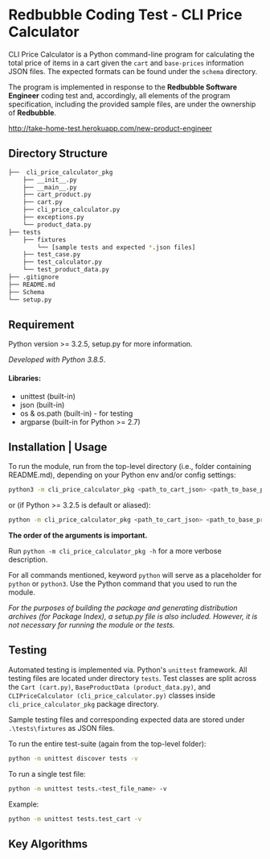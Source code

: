 # Redbubble Coding Test - CLI Price Calculator

CLI Price Calculator is a Python command-line program for calculating the total price of items in a cart given the `cart` and `base-prices` information JSON files. The expected formats can be found under the `schema` directory. 

The program is implemented in response to the **Redbubble Software Engineer** coding test and, accordingly, all elements of the program specification, including the provided sample files, are under the ownership of **Redbubble**.

http://take-home-test.herokuapp.com/new-product-engineer

## Directory Structure
```bash
├──  cli_price_calculator_pkg   
    ├── __init__.py
    ├── __main__.py
    ├── cart_product.py
    ├── cart.py
    ├── cli_price_calculator.py
    ├── exceptions.py
    └── product_data.py
├── tests                
    ├── fixtures
        └── [sample tests and expected *.json files]
    ├── test_case.py
    ├── test_calculator.py
    └── test_product_data.py
├── .gitignore           
├── README.md           
├── Schema                   
└── setup.py
```

## Requirement
Python version >= 3.2.5, setup.py for more information.

*Developed with Python 3.8.5*.

#### Libraries:
- unittest (built-in)
- json (built-in)
- os & os.path (built-in) - for testing
- argparse (built-in for Python >= 2.7)

## Installation | Usage

To run the module, run from the top-level directory (i.e., folder containing README.md), depending on your Python env and/or config settings:

```bash
python3 -m cli_price_calculator_pkg <path_to_cart_json> <path_to_base_prices_json>
```
or (if Python >= 3.2.5 is default or aliased):

```bash
python -m cli_price_calculator_pkg <path_to_cart_json> <path_to_base_prices_json>
```
**The order of the arguments is important.**

Run ```python -m cli_price_calculator_pkg -h``` for a more verbose description.

For all commands mentioned, keyword `python` will serve as a placeholder for `python` or `python3`. Use the Python command that you used to run the module.

*For the purposes of building the package and generating distribution archives (for Package Index), a setup.py file is also included. However, it is not necessary for running the module or the tests.*  

## Testing

Automated testing is implemented via. Python's `unittest` framework. All testing files are located under directory `tests`. Test classes are split across the `Cart (cart.py)`, `BaseProductData (product_data.py)`, and `CLIPriceCalculator (cli_price_calculator.py)` classes inside `cli_price_calculator_pkg` package directory.

Sample testing files and corresponding expected data are stored under `.\tests\fixtures` as JSON files.

To run the entire test-suite (again from the top-level folder):
```bash
python -m unittest discover tests -v
```

To run a single test file:
```bash
python -m unittest tests.<test_file_name> -v
```
Example:
```bash
python -m unittest tests.test_cart -v
```

## Key Algorithms
